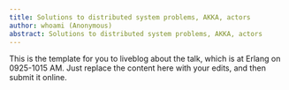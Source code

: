 ```yaml
---
title: Solutions to distributed system problems, AKKA, actors
author: whoami (Anonymous)
abstract: Solutions to distributed system problems, AKKA, actors
---
```


This is the template for you to liveblog about the talk,
which is at Erlang on 0925-1015 AM.  Just replace the content here
with your edits, and then submit it online.
